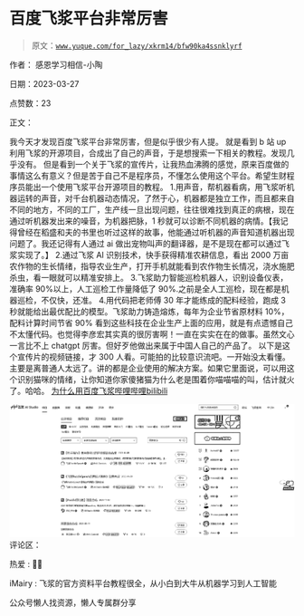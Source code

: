 # 百度飞浆平台非常厉害

> 原文：[`www.yuque.com/for_lazy/xkrm14/bfw90ka4ssnklyrf`](https://www.yuque.com/for_lazy/xkrm14/bfw90ka4ssnklyrf)



作者： 感恩学习相信-小陶



日期：2023-03-27



点赞数：23



正文：



我今天才发现百度飞浆平台非常厉害，但是似乎很少有人提。 就是看到 b 站 up 利用飞浆的开源项目，合成出了自己的声音，于是想搜索一下相关的教程。发现几乎没有。 但是看到一个关于飞浆的宣传片，让我热血沸腾的感觉，原来百度做的事情这么有意义？但是苦于自己不是程序员，不懂怎么使用这个平台。希望生财程序员能出一个使用飞浆平台开源项目的教程。 1.用声音，帮机器看病，用飞浆听机器运转的声音，对千台机器动态情况，了然于心，机器都是独立工作，而且都来自不同的地方，不同的工厂，生产线一旦出现问题，往往很难找到真正的病根，现在通过听机器发出来的噪音，为机器把脉，1 秒就可以诊断不同机器的病情。【我记得曾经在稻盛和夫的书里也听过这样的故事，他能通过听机器的声音知道机器出现问题了。我还记得有人通过 ai 做出宠物叫声的翻译器，是不是现在都可以通过飞浆实现了。】 2.通过飞浆 AI 识别技术，快手获得精准农耕信息，看出 2000 万亩农作物的生长情绪，指导农业生产，打开手机就能看到农作物生长情况，浇水施肥杀虫，看一眼就可以精准安排上。 3.飞浆助力智能巡检机器人，识别设备仪表，准确率 90%以上，人工巡检工作量降低了 90%.之前是全人工巡检，现在都是机器巡检，不仅快，还准。 4.用代码把老师傅 30 年才能练成的配料经验，跑成 3 秒就能给出最优配比的模型。飞浆助力铸造熔炼，每年为企业节省原材料 10%，配料计算时间节省 90% 看到这些科技在企业生产上面的应用，就是有点遗憾自己不太懂代码。也觉得李彦宏其实真的很厉害啊！一直在实实在在的做事。虽然文心一言比不上 chatgpt 厉害。但好歹他做出来属于中国人自己的产品了。 以下是这个宣传片的视频链接，才 300 人看。可能拍的比较意识流吧。一开始没太看懂。主要是离普通人太远了。讲的都是企业使用的解决方案。如果它里面说，可以用这个识别猫咪的情绪，让你知道你家傻猪猫为什么老是围着你喵喵喵的叫，估计就火了。哈哈。 [为什么用百度飞浆哔哩哔哩bilibili](https://www.bilibili.com/video/BV1At4y1N7BU/?spm_id_from=autoNext&vd_source=ce236d25ed4278cb4a00ede72c31e2d1)



![](img/57d03dcf0780c82da8d88276aa8a9150.png)  <ne-p id="u8961639a" data-lake-id="u8961639a">评论区：



热爱 : 👍🏻



iMairy : 飞浆的官方资料平台教程很全，从小白到大牛从机器学习到人工智能



公众号懒人找资源，懒人专属群分享

</ne-p>